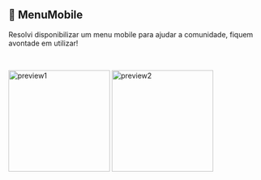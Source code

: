 ## 📱 MenuMobile
Resolvi disponibilizar um menu mobile para ajudar a comunidade, fiquem avontade em utilizar!

<br>

<img src="https://github.com/LipzDev/MenuMobile/blob/master/preview/preview1.png" alt="preview1" width="200"/>     <img src="https://github.com/LipzDev/MenuMobile/blob/master/preview/preview2.png" alt="preview2" width="200"/>

